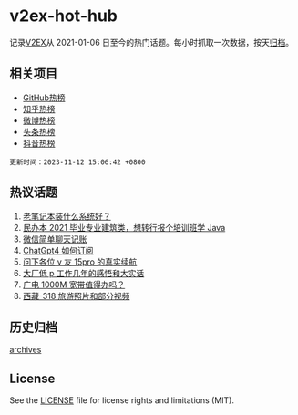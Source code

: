 # v2ex-hot-hub

 记录[V2EX](https://www.v2ex.com/)从 2021-01-06 日至今的热门话题。每小时抓取一次数据，按天[归档](archives)。
 
 ## 相关项目

- [GitHub热榜](https://github.com/snaildev/github-hot-hub)
- [知乎热榜](https://github.com/snaildev/zhihu-hot-hub)
- [微博热榜](https://github.com/snaildev/weibo-hot-hub)
- [头条热榜](https://github.com/snaildev/toutiao-hot-hub)
- [抖音热榜](https://github.com/snaildev/douyin-hot-hub)


 `更新时间：2023-11-12 15:06:42 +0800`

## 热议话题

1. [老笔记本装什么系统好？](https://www.v2ex.com/t/990984)
1. [民办本 2021 毕业专业建筑类，想转行报个培训班学 Java](https://www.v2ex.com/t/990952)
1. [微信简单聊天记账](https://www.v2ex.com/t/991076)
1. [ChatGpt4 如何订阅](https://www.v2ex.com/t/990944)
1. [问下各位 v 友 15pro 的真实续航](https://www.v2ex.com/t/991053)
1. [大厂低 p 工作几年的感悟和大实话](https://www.v2ex.com/t/991077)
1. [广电 1000M 宽带值得办吗？](https://www.v2ex.com/t/990960)
1. [西藏-318 旅游照片和部分视频](https://www.v2ex.com/t/991052)

## 历史归档

[archives](archives)

## License

See the [LICENSE](LICENSE) file for license rights and limitations (MIT).
